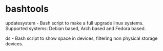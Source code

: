 # bashtools

updatesystem - Bash script to make a full upgrade linux systems.<br />
Supported systems: Debian based, Arch based and Fedora based.

ds - Bash script to show space in devices, filtering non physical storage devices.

